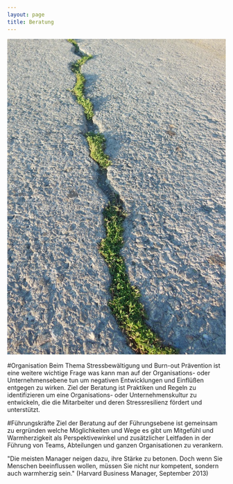```yaml
---
layout: page
title: Beratung
---
```


![Bild zu Beratung](/images/beratung.jpg)

#Organisation
Beim Thema Stressbewältigung und Burn-out Prävention ist eine  weitere wichtige Frage was kann man auf der Organisations- oder Unternehmensebene tun um negativen Entwicklungen und Einflüßen entgegen zu wirken. Ziel der Beratung ist Praktiken und Regeln zu identifizieren um eine Organisations- oder Unternehmenskultur zu entwickeln, die die Mitarbeiter und deren Stressresilienz fördert und unterstützt.

#Führungskräfte
Ziel der Beratung auf der Führungsebene ist gemeinsam zu ergründen welche Möglichkeiten und Wege es gibt um Mitgefühl und Warmherzigkeit als Perspektivewinkel und zusätzlicher Leitfaden in der Führung von Teams, Abteilungen und ganzen Organisationen zu verankern.

"Die meisten Manager neigen dazu, ihre Stärke zu betonen. Doch wenn Sie Menschen beeinflussen wollen, müssen Sie nicht nur kompetent, sondern auch warmherzig sein." (Harvard Business Manager, September 2013)
